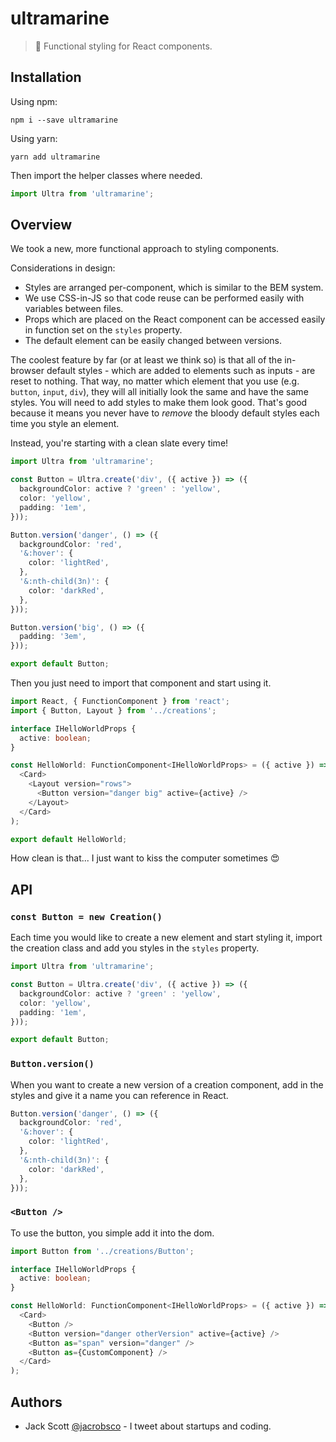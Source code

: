 # ultramarine

> 🐳 Functional styling for React components.

## Installation

Using npm:

```shell
npm i --save ultramarine
```

Using yarn:

```shell
yarn add ultramarine
```

Then import the helper classes where needed.

```ts
import Ultra from 'ultramarine';
```

## Overview

We took a new, more functional approach to styling components.

Considerations in design:

- Styles are arranged per-component, which is similar to the BEM system.
- We use CSS-in-JS so that code reuse can be performed easily with variables between files.
- Props which are placed on the React component can be accessed easily in function set on the `styles` property.
- The default element can be easily changed between versions.

The coolest feature by far (or at least we think so) is that all of the in-browser default styles - which are added to elements such as inputs - are reset to nothing. That way, no matter which element that you use (e.g. `button`, `input`, `div`), they will all initially look the same and have the same styles. You will need to add styles to make them look good. That's good because it means you never have to *remove* the bloody default styles each time you style an element.

Instead, you're starting with a clean slate every time!

```ts
import Ultra from 'ultramarine';

const Button = Ultra.create('div', ({ active }) => ({
  backgroundColor: active ? 'green' : 'yellow',
  color: 'yellow',
  padding: '1em',
}));

Button.version('danger', () => ({
  backgroundColor: 'red',
  '&:hover': {
    color: 'lightRed',
  },
  '&:nth-child(3n)': {
    color: 'darkRed',
  },
}));

Button.version('big', () => ({
  padding: '3em',
}));

export default Button;
```

Then you just need to import that component and start using it.

```ts
import React, { FunctionComponent } from 'react';
import { Button, Layout } from '../creations';

interface IHelloWorldProps {
  active: boolean;
}

const HelloWorld: FunctionComponent<IHelloWorldProps> = ({ active }) => (
  <Card>
    <Layout version="rows">
      <Button version="danger big" active={active} />
    </Layout>
  </Card>
);

export default HelloWorld;
```

How clean is that... I just want to kiss the computer sometimes 😍

## API

### `const Button = new Creation()`

Each time you would like to create a new element and start styling it, import the creation class and add you styles in the `styles` property.

```ts
import Ultra from 'ultramarine';

const Button = Ultra.create('div', ({ active }) => ({
  backgroundColor: active ? 'green' : 'yellow',
  color: 'yellow',
  padding: '1em',
}));

export default Button;
```

### `Button.version()`

When you want to create a new version of a creation component, add in the styles and give it a name you can reference in React.

```ts
Button.version('danger', () => ({
  backgroundColor: 'red',
  '&:hover': {
    color: 'lightRed',
  },
  '&:nth-child(3n)': {
    color: 'darkRed',
  },
}));
```

### `<Button />`

To use the button, you simple add it into the dom.

```ts
import Button from '../creations/Button';

interface IHelloWorldProps {
  active: boolean;
}

const HelloWorld: FunctionComponent<IHelloWorldProps> = ({ active }) => (
  <Card>
    <Button />
    <Button version="danger otherVersion" active={active} />
    <Button as="span" version="danger" />
    <Button as={CustomComponent} />
  </Card>
);
```

## Authors

- Jack Scott [@jacrobsco](https://twitter.com/jacrobsco) - I tweet about startups and coding.
